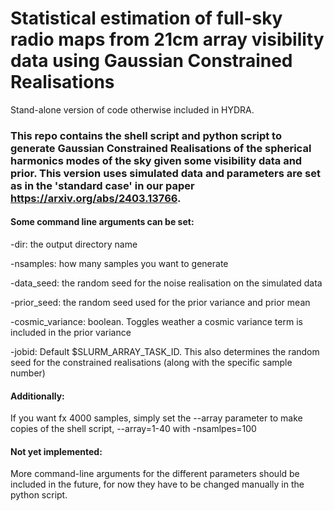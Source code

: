 # Statistical estimation of full-sky radio maps from 21cm array visibility data using Gaussian Constrained Realisations
Stand-alone version of code otherwise included in HYDRA. 

### This repo contains the shell script and python script to generate Gaussian Constrained Realisations of the spherical harmonics modes of the sky given some visibility data and prior. This version uses simulated data and parameters are set as in the 'standard case' in our paper https://arxiv.org/abs/2403.13766. 

#### Some command line arguments can be set:

-dir: the output directory name 

-nsamples: how many samples you want to generate

-data_seed: the random seed for the noise realisation on the simulated data

-prior_seed: the random seed used for the prior variance and prior mean

-cosmic_variance: boolean. Toggles weather a cosmic variance term is included in the prior variance

-jobid: Default $SLURM_ARRAY_TASK_ID. This also determines the random seed for the constrained realisations (along with the specific sample number)

#### Additionally:

If you want fx 4000 samples, simply set the --array parameter to make copies of the shell script, --array=1-40 with -nsamlpes=100

#### Not yet implemented:

More command-line arguments for the different parameters should be included in the future, for now they have to be changed manually in the python script. 
